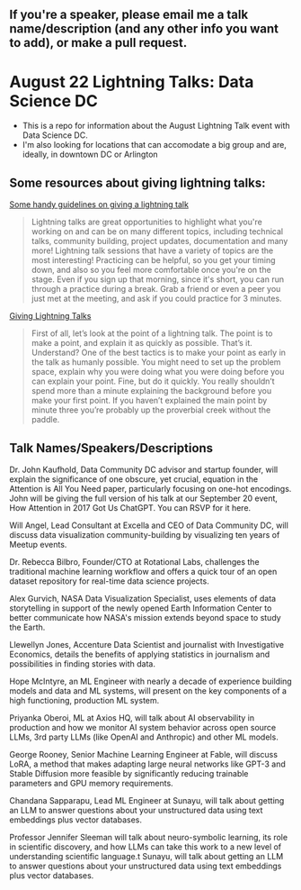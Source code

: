 ## If you're a speaker, please email me a talk name/description (and any other info you want to add), or make a pull request. 

# August 22 Lightning Talks: Data Science DC

* This is a repo for information about the August Lightning Talk event with Data Science DC. 
* I'm also looking for locations that can accomodate a big group and are, ideally, in downtown DC or Arlington

## Some resources about giving lightning talks:

[Some handy guidelines on giving a lightning talk](https://github.com/tracykteal/lightning-talks)
>Lightning talks are great opportunities to highlight what you're working on and can be on many different topics, including technical talks, community building, project updates, documentation and many more! Lightning talk sessions that have a variety of topics are the most interesting! 
>Practicing can be helpful, so you get your timing down, and also so you feel more comfortable once you're on the stage. Even if you sign up that morning, since it's short, you can run through a practice during a break. Grab a friend or even a peer you just met at the meeting, and ask if you could practice for 3 minutes.

[Giving Lightning Talks](https://www.perl.com/pub/2004/07/30/lightningtalk.html/)
>First of all, let’s look at the point of a lightning talk. The point is to make a point, and explain it as quickly as possible. That’s it. Understand?
>One of the best tactics is to make your point as early in the talk as humanly possible. You might need to set up the problem space, explain why you were doing what you were doing before you can explain your point. Fine, but do it quickly. You really shouldn’t spend more than a minute explaining the background before you make your first point. If you haven’t explained the main point by minute three you’re probably up the proverbial creek without the paddle.

## Talk Names/Speakers/Descriptions

Dr. John Kaufhold, Data Community DC advisor and startup founder, will explain the significance of one obscure, yet crucial, equation in the Attention is All You Need paper, particularly focusing on one-hot encodings. John will be giving the full version of his talk at our September 20 event, How Attention in 2017 Got Us ChatGPT. You can RSVP for it here.

Will Angel, Lead Consultant at Excella and CEO of Data Community DC, will discuss data visualization community-building by visualizing ten years of Meetup events.

Dr. Rebecca Bilbro, Founder/CTO at Rotational Labs, challenges the traditional machine learning workflow and offers a quick tour of an open dataset repository for real-time data science projects.

Alex Gurvich, NASA Data Visualization Specialist, uses elements of data storytelling in support of the newly opened Earth Information Center to better communicate how NASA's mission extends beyond space to study the Earth.

Llewellyn Jones, Accenture Data Scientist and journalist with Investigative Economics, details the benefits of applying statistics in journalism and possibilities in finding stories with data.

Hope McIntyre, an ML Engineer with nearly a decade of experience building models and data and ML systems, will present on the key components of a high functioning, production ML system.

Priyanka Oberoi, ML at Axios HQ, will talk about AI observability in production and how we monitor AI system behavior across open source LLMs, 3rd party LLMs (like OpenAI and Anthropic) and other ML models.

George Rooney, Senior Machine Learning Engineer at Fable, will discuss LoRA, a method that makes adapting large neural networks like GPT-3 and Stable Diffusion more feasible by significantly reducing trainable parameters and GPU memory requirements.

Chandana Sapparapu, Lead ML Engineer at Sunayu, will talk about getting an LLM to answer questions about your unstructured data using text embeddings plus vector databases.

Professor Jennifer Sleeman will talk about neuro-symbolic learning, its role in scientific discovery, and how LLMs can take this work to a new level of understanding scientific language.t Sunayu, will talk about getting an LLM to answer questions about your unstructured data using text embeddings plus vector databases.
